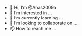 - 👋 Hi, I’m @Anas2009a
- 👀 I’m interested in ...
- 🌱 I’m currently learning ...
- 💞️ I’m looking to collaborate on ...
- 📫 How to reach me ...

<!---
Anas2009a/Anas2009a is a ✨ special ✨ repository because its `README.md` (this file) appears on your GitHub profile.
You can click the Preview link to take a look at your changes.
--->
